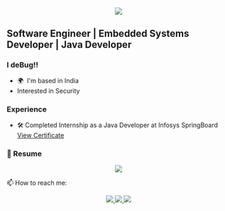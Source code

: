 <h1 align="center">
    <img src="https://readme-typing-svg.herokuapp.com/?font=Righteous&size=35&center=true&vCenter=true&width=500&height=70&duration=4000&lines=Hi+There!+👋;+I'm+Aditya+Chopra!;" />
</h1>

Software Engineer | Embedded Systems Developer | Java Developer  
-----------------------------------

### I deBug!!
* 🌍  I'm based in India
* Interested in Security

### Experience
* 🛠️ Completed Internship as a Java Developer at Infosys SpringBoard  
  [View Certificate](<link-to-certificate>)

### 📄 Resume
<div align="center">
  <a href="<link-to-resume>" download>
    <img src="https://img.shields.io/badge/Download%20Resume-4CAF50?style=for-the-badge&logo=adobeacrobatreader&logoColor=white" />
  </a>
</div>

📫 How to reach me:
<div align="center"> 
  <a href="mailto:31057csiot@gmail.com">
    <img src="https://img.shields.io/badge/Gmail-333333?style=for-the-badge&logo=gmail&logoColor=red" />
  </a>
  <a href="https://www.linkedin.com/in/aditya-chopra-04572321b/" target="_blank">
    <img src="https://img.shields.io/badge/LinkedIn-0077B5?style=for-the-badge&logo=linkedin&logoColor=white" target="_blank" />
  </a>
  <a href="https://github.com/Aditya-Chopra30" target="_blank">
     <img src="https://img.shields.io/badge/Portfolio-FF5722?style=for-the-badge&logo=todoist&logoColor=white" target="_blank" />
  </a>
</div>
